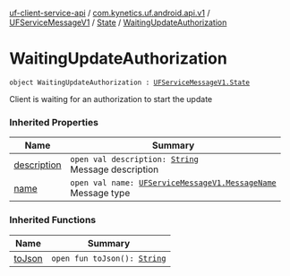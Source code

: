 [uf-client-service-api](../../../index.md) / [com.kynetics.uf.android.api.v1](../../index.md) / [UFServiceMessageV1](../index.md) / [State](index.md) / [WaitingUpdateAuthorization](./-waiting-update-authorization.md)

# WaitingUpdateAuthorization

`object WaitingUpdateAuthorization : `[`UFServiceMessageV1.State`](index.md)

Client is waiting for an authorization to start the update

### Inherited Properties

| Name | Summary |
|---|---|
| [description](description.md) | `open val description: `[`String`](https://kotlinlang.org/api/latest/jvm/stdlib/kotlin/-string/index.html)<br>Message description |
| [name](name.md) | `open val name: `[`UFServiceMessageV1.MessageName`](../-message-name/index.md)<br>Message type |

### Inherited Functions

| Name | Summary |
|---|---|
| [toJson](to-json.md) | `open fun toJson(): `[`String`](https://kotlinlang.org/api/latest/jvm/stdlib/kotlin/-string/index.html) |
